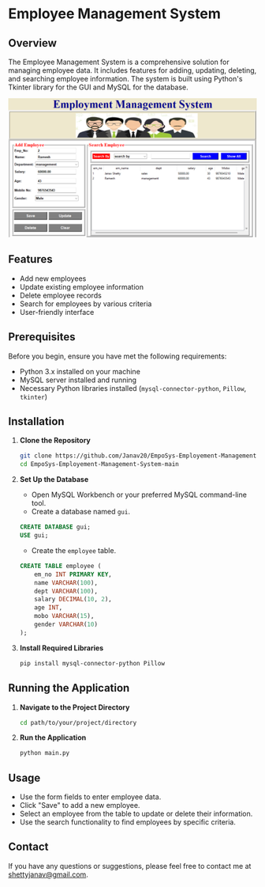 # Employee Management System

## Overview

The Employee Management System is a comprehensive solution for managing employee data. It includes features for adding, updating, deleting, and searching employee information. The system is built using Python's Tkinter library for the GUI and MySQL for the database.  


![Screenshot](empo.png)



## Features

- Add new employees
- Update existing employee information
- Delete employee records
- Search for employees by various criteria
- User-friendly interface

## Prerequisites

Before you begin, ensure you have met the following requirements:

- Python 3.x installed on your machine
- MySQL server installed and running
- Necessary Python libraries installed (`mysql-connector-python`, `Pillow`, `tkinter`)

## Installation

1. **Clone the Repository**

    ```bash
    git clone https://github.com/Janav20/EmpoSys-Employement-Management-System.git
    cd EmpoSys-Employement-Management-System-main
    ```

2. **Set Up the Database**

    - Open MySQL Workbench or your preferred MySQL command-line tool.
    - Create a database named `gui`.

    ```sql
    CREATE DATABASE gui;
    USE gui;
    ```

    - Create the `employee` table.

    ```sql
    CREATE TABLE employee (
        em_no INT PRIMARY KEY,
        name VARCHAR(100),
        dept VARCHAR(100),
        salary DECIMAL(10, 2),
        age INT,
        mobo VARCHAR(15),
        gender VARCHAR(10)
    );
    ```

3. **Install Required Libraries**

    ```bash
    pip install mysql-connector-python Pillow
    ```

## Running the Application

1. **Navigate to the Project Directory**

    ```bash
    cd path/to/your/project/directory
    ```

2. **Run the Application**

    ```bash
    python main.py
    ```

## Usage

- Use the form fields to enter employee data.
- Click "Save" to add a new employee.
- Select an employee from the table to update or delete their information.
- Use the search functionality to find employees by specific criteria.


## Contact

If you have any questions or suggestions, please feel free to contact me at [shettyjanav@gmail.com](shettyjanav@gmail.com).
